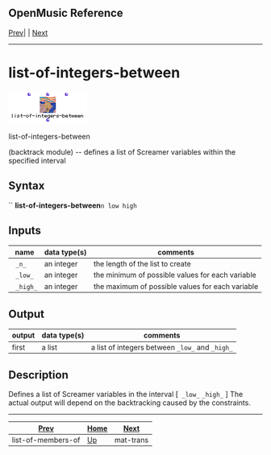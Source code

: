 OpenMusic Reference  
---  
[Prev](list-of-members-of)| | [Next](mat-trans)  
  
* * *

# list-of-integers-between

![](figures/functions/backtrack/list-of-int-between.png)

  
  
list-of-integers-between  
  
(backtrack module) \-- defines a list of Screamer variables within the
specified interval  

## Syntax

`` **list-of-integers-between**` n low high `

## Inputs

name| data type(s)| comments  
---|---|---  
` _n_`|  an integer| the length of the list to create  
` _low_`|  an integer| the minimum of possible values for each variable  
` _high_`|  an integer| the maximum of possible values for each variable  
  
## Output

output| data type(s)| comments  
---|---|---  
first| a list| a list of integers between `_low_` and `_high_`  
  
## Description

Defines a list of Screamer variables in the interval [` _low_` `_high_` ] The
actual output will depend on the backtracking caused by the constraints.

* * *

[Prev](list-of-members-of)| [Home](index)| [Next](mat-trans)  
---|---|---  
list-of-members-of| [Up](funcref.main)| mat-trans


